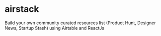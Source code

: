 # airstack
Build your own community curated resources list (Product Hunt, Designer News, Startup Stash) using Airtable and ReactJs
